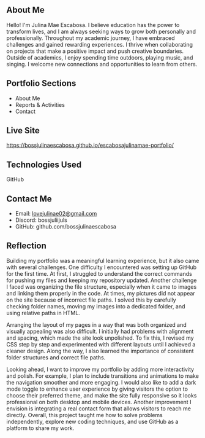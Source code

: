 ## About Me

Hello! I'm Julina Mae Escabosa. I believe education has the power to transform lives, and I am always seeking ways to grow both personally and professionally. Throughout my academic journey, I have embraced challenges and gained rewarding experiences. I thrive when collaborating on projects that make a positive impact and push creative boundaries. Outside of academics, I enjoy spending time outdoors, playing music, and singing. I welcome new connections and opportunities to learn from others.

## Portfolio Sections

- About Me
- Reports & Activities
- Contact
  
## Live Site

 https://bossjulinaescabosa.github.io/escabosajulinamae-portfolio/

 ## Technologies Used

 GitHub

 ## Contact Me

 - Email: lovejulinae02@gmail.com
 - Discord: bossjuliijuls
 - GitHub: github.com/bossjulinaescabosa

 ## Reflection

Building my portfolio was a meaningful learning experience, but it also came with several challenges. One difficulty I encountered was setting up GitHub for the first time. At first, I struggled to understand the correct commands for pushing my files and keeping my repository updated. Another challenge I faced was organizing the file structure, especially when it came to images and linking them properly in the code. At times, my pictures did not appear on the site because of incorrect file paths. I solved this by carefully checking folder names, moving my images into a dedicated folder, and using relative paths in HTML.

Arranging the layout of my pages in a way that was both organized and visually appealing was also difficult. I initially had problems with alignment and spacing, which made the site look unpolished. To fix this, I revised my CSS step by step and experimented with different layouts until I achieved a cleaner design. Along the way, I also learned the importance of consistent folder structures and correct file paths.

Looking ahead, I want to improve my portfolio by adding more interactivity and polish. For example, I plan to include transitions and animations to make the navigation smoother and more engaging. I would also like to add a dark mode toggle to enhance user experience by giving visitors the option to choose their preferred theme, and make the site fully responsive so it looks professional on both desktop and mobile devices. Another improvement I envision is integrating a real contact form that allows visitors to reach me directly. Overall, this project taught me how to solve problems independently, explore new coding techniques, and use GitHub as a platform to share my work.
 

  
